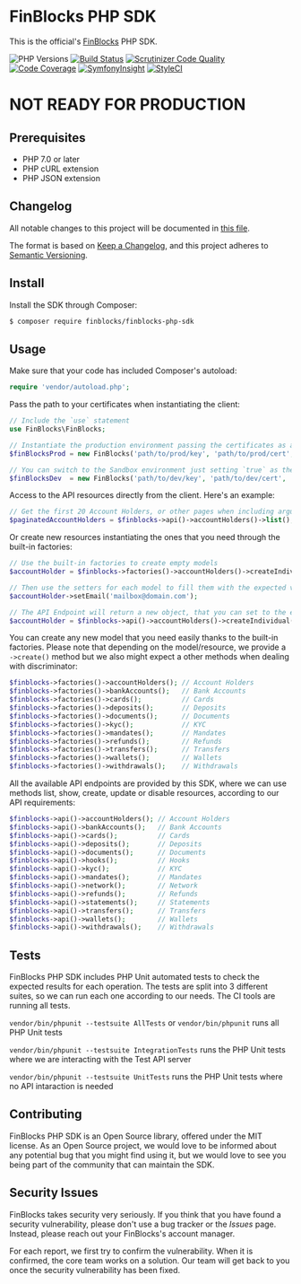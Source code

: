 # FinBlocks PHP SDK

This is the official's [FinBlocks](https://www.finblocks.net/) PHP SDK.

![PHP Versions](https://img.shields.io/badge/PHP-%3E%3D%207.0%2C%20%3C8.0-1a7cb8.svg)
[![Build Status](https://scrutinizer-ci.com/g/crowd2fund/finblocks-php-sdk/badges/build.png?b=master&s=f6a62b102bd22ff4537f5cd15e8f59038676f8ab)](https://scrutinizer-ci.com/g/crowd2fund/finblocks-php-sdk/build-status/master)
[![Scrutinizer Code Quality](https://scrutinizer-ci.com/g/crowd2fund/finblocks-php-sdk/badges/quality-score.png?b=master&s=402d0cea20619454ae161e18ccd41f92b064b88e)](https://scrutinizer-ci.com/g/crowd2fund/finblocks-php-sdk/?branch=master)
[![Code Coverage](https://scrutinizer-ci.com/g/crowd2fund/finblocks-php-sdk/badges/coverage.png?b=master&s=1807a04bcf24071a747e22b7748bfbfedc8454de)](https://scrutinizer-ci.com/g/crowd2fund/finblocks-php-sdk/?branch=master)
[![SymfonyInsight](https://insight.symfony.com/projects/e94f0c04-15ca-4fad-ac02-d63396e42e63/mini.svg)](https://insight.symfony.com/projects/e94f0c04-15ca-4fad-ac02-d63396e42e63)
[![StyleCI](https://github.styleci.io/repos/162704104/shield?branch=master)](https://github.styleci.io/repos/162704104)

# NOT READY FOR PRODUCTION

## Prerequisites

* PHP 7.0 or later
* PHP cURL extension
* PHP JSON extension

## Changelog

All notable changes to this project will be documented in [this file](CHANGELOG.md).

The format is based on [Keep a Changelog](https://keepachangelog.com/en/1.0.0/),
and this project adheres to [Semantic Versioning](https://semver.org/spec/v2.0.0.html).

## Install

Install the SDK through Composer:

```bash
$ composer require finblocks/finblocks-php-sdk
```

## Usage

Make sure that your code has included Composer's autoload:

```php
require 'vendor/autoload.php';
```

Pass the path to your certificates when instantiating the client:

```php
// Include the `use` statement
use FinBlocks\FinBlocks;

// Instantiate the production environment passing the certificates as arguments 
$finBlocksProd = new FinBlocks('path/to/prod/key', 'path/to/prod/cert', 'path/to/prod/ca');

// You can switch to the Sandbox environment just setting `true` as the 4th argument
$finBlocksDev  = new FinBlocks('path/to/dev/key', 'path/to/dev/cert', 'path/to/dev/ca', true);
```

Access to the API resources directly from the client. Here's an example:

```php
// Get the first 20 Account Holders, or other pages when including arguments
$paginatedAccountHolders = $finblocks->api()->accountHolders()->list();
```

Or create new resources instantiating the ones that you need through the built-in factories:

```php
// Use the built-in factories to create empty models
$accountHolder = $finblocks->factories()->accountHolders()->createIndividual();

// Then use the setters for each model to fill them with the expected values
$accountHolder->setEmail('mailbox@domain.com');

// The API Endpoint will return a new object, that you can set to the existing variable
$accountHolder = $finblocks->api()->accountHolders()->createIndividual($accountHolder);
```

You can create any new model that you need easily thanks to the built-in factories. Please note that depending on the model/resource, we provide a `->create()` method but we also might expect a other methods when dealing with discriminator:

```php
$finblocks->factories()->accountHolders(); // Account Holders
$finblocks->factories()->bankAccounts();   // Bank Accounts
$finblocks->factories()->cards();          // Cards
$finblocks->factories()->deposits();       // Deposits
$finblocks->factories()->documents();      // Documents
$finblocks->factories()->kyc();            // KYC
$finblocks->factories()->mandates();       // Mandates
$finblocks->factories()->refunds();        // Refunds
$finblocks->factories()->transfers();      // Transfers
$finblocks->factories()->wallets();        // Wallets
$finblocks->factories()->withdrawals();    // Withdrawals
``` 

All the available API endpoints are provided by this SDK, where we can use methods list, show, create, update or disable resources, according to our API requirements:

```php
$finblocks->api()->accountHolders(); // Account Holders
$finblocks->api()->bankAccounts();   // Bank Accounts
$finblocks->api()->cards();          // Cards
$finblocks->api()->deposits();       // Deposits
$finblocks->api()->documents();      // Documents
$finblocks->api()->hooks();          // Hooks
$finblocks->api()->kyc();            // KYC
$finblocks->api()->mandates();       // Mandates
$finblocks->api()->network();        // Network
$finblocks->api()->refunds();        // Refunds
$finblocks->api()->statements();     // Statements
$finblocks->api()->transfers();      // Transfers
$finblocks->api()->wallets();        // Wallets
$finblocks->api()->withdrawals();    // Withdrawals
```

## Tests

FinBlocks PHP SDK includes PHP Unit automated tests to check the expected results for each operation. The tests are
split into 3 different suites, so we can run each one according to our needs. The CI tools are running all tests.

`vendor/bin/phpunit --testsuite AllTests` or `vendor/bin/phpunit` runs all PHP Unit tests

`vendor/bin/phpunit --testsuite IntegrationTests` runs the PHP Unit tests where we are interacting with the Test API server

`vendor/bin/phpunit --testsuite UnitTests`  runs the PHP Unit tests where no API intaraction is needed 

## Contributing

FinBlocks PHP SDK is an Open Source library, offered under the MIT license. As an Open Source project, we would love to be informed about any potential bug that you might find using it, but we would love to see you being part of the community that can maintain the SDK. 

## Security Issues

FinBlocks takes security very seriously. If you think that you have found a security vulnerability, please don't use a bug tracker or the _Issues_ page. Instead, please reach out your FinBlocks's account manager.

For each report, we first try to confirm the vulnerability. When it is confirmed, the core team works on a solution. Our team will get back to you once the security vulnerability has been fixed.

